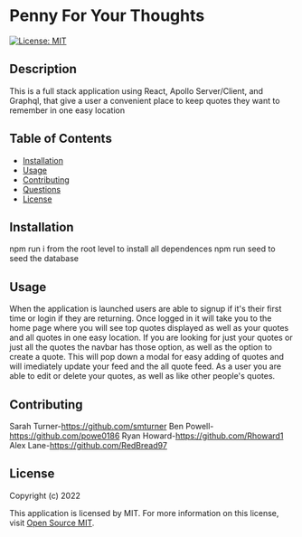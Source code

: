  # Penny For Your Thoughts  

[![License: MIT](https://img.shields.io/badge/License-MIT-yellow.svg)](https://opensource.org/licenses/MIT)  

## Description
This is a full stack application using React, Apollo Server/Client, and Graphql, that give a user a convenient place to keep quotes they want to remember in one easy location  

## Table of Contents
- [Installation](#installation)
- [Usage](#usage)
- [Contributing](#contributing)
- [Questions](#questions)
- [License](#license)  

## Installation
npm run i from the root level to install all dependences
npm run seed to seed the database

## Usage
When the application is launched users are able to signup if it's their first time or login if they are returning. Once logged in it will take you to the home page where you will see top quotes displayed as well as your quotes and all quotes in one easy location. If you are looking for just your quotes or just all the quotes the navbar has those option, as well as the option to create a quote. This will pop down a modal for easy adding of quotes and will imediately update your feed and the all quote feed. As a user you are able to edit or delete  your quotes, as well as like other people's quotes.

## Contributing
Sarah Turner-https://github.com/smturner
Ben Powell-https://github.com/powe0186
Ryan Howard-https://github.com/Rhoward1
Alex Lane-https://github.com/RedBread97

## License
Copyright (c) 2022 

This application is licensed by MIT. For more information on this license, visit <a href= "(https://opensource.org/licenses/MIT)">Open Source MIT</a>.  